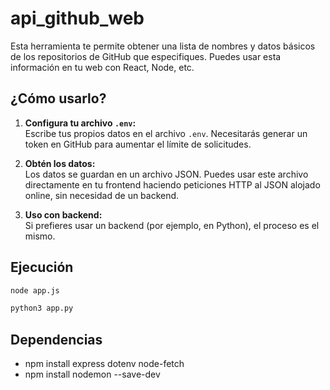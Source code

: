 # api_github_web

Esta herramienta te permite obtener una lista de nombres y datos básicos de los repositorios de GitHub que especifiques. Puedes usar esta información en tu web con React, Node, etc.

## ¿Cómo usarlo?

1. **Configura tu archivo `.env`:**  
   Escribe tus propios datos en el archivo `.env`. Necesitarás generar un token en GitHub para aumentar el límite de solicitudes.

2. **Obtén los datos:**  
   Los datos se guardan en un archivo JSON. Puedes usar este archivo directamente en tu frontend haciendo peticiones HTTP al JSON alojado online, sin necesidad de un backend.

3. **Uso con backend:**  
   Si prefieres usar un backend (por ejemplo, en Python), el proceso es el mismo.

## Ejecución

```bash
node app.js
```

```bash
python3 app.py
```

## Dependencias

- npm install express dotenv node-fetch
- npm install nodemon --save-dev
